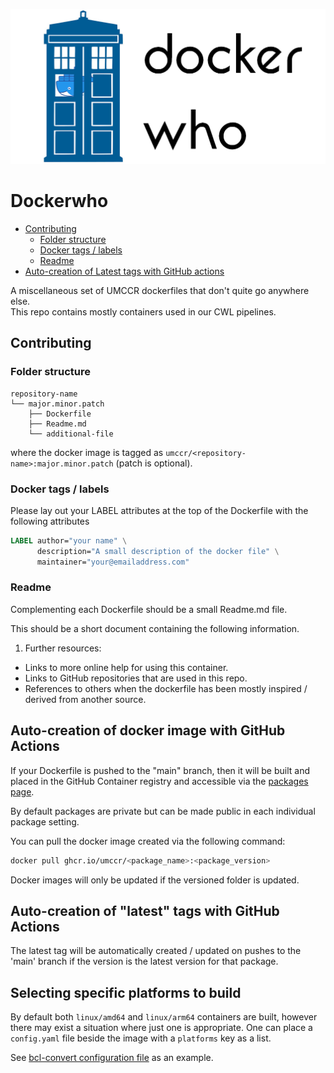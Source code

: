 <p align="center"><img src="docs/images/readme-main.png" alt="docker-who-logo" width="1014"></p>

# Dockerwho <!-- omit in toc -->

- [Contributing](#contributing)
  - [Folder structure](#folder-structure)
  - [Docker tags / labels](#docker-tags--labels)
  - [Readme](#readme)
- [Auto-creation of Latest tags with GitHub actions](#auto-creation-of-latest-tags-with-github-actions)

A miscellaneous set of UMCCR dockerfiles that don't quite go anywhere else.    
This repo contains mostly containers used in our CWL pipelines.

## Contributing

### Folder structure

```text
repository-name
└── major.minor.patch
    ├── Dockerfile
    ├── Readme.md
    └── additional-file
```

where the docker image is tagged as `umccr/<repository-name>:major.minor.patch` (patch is optional).

### Docker tags / labels

Please lay out your LABEL attributes at the top of the Dockerfile with the following attributes

```dockerfile
LABEL author="your name" \
      description="A small description of the docker file" \
      maintainer="your@emailaddress.com"
```

### Readme

Complementing each Dockerfile should be a small Readme.md file.  

This should be a short document containing the following information.

1. Further resources:
  * Links to more online help for using this container.
  * Links to GitHub repositories that are used in this repo.
  * References to others when the dockerfile has been mostly inspired / derived from another source.
  
## Auto-creation of docker image with GitHub Actions

If your Dockerfile is pushed to the "main" branch, then it will be built and placed in the GitHub Container registry and
accessible via the [packages page](https://github.com/orgs/umccr/packages?repo_name=docker-who).  

By default packages are private but can be made public in each individual package setting.  

You can pull the docker image created via the following command:

```bash
docker pull ghcr.io/umccr/<package_name>:<package_version>
```

Docker images will only be updated if the versioned folder is updated.

## Auto-creation of "latest" tags with GitHub Actions 

The latest tag will be automatically created / updated on pushes to the 'main' branch 
if the version is the latest version for that package.   

## Selecting specific platforms to build

By default both `linux/amd64` and `linux/arm64` containers are built, however there may exist a situation where just one 
is appropriate. One can place a `config.yaml` file beside the image with a `platforms` key as a list. 

See [bcl-convert configuration file](https://github.com/umccr/docker-who/blob/main/repositories/bcl-convert/3.7.5/config.yaml) as an example.